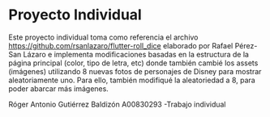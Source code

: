 # Proyecto Individual

Este proyecto individual toma como referencia el archivo https://github.com/rsanlazaro/flutter-roll_dice elaborado por Rafael Pérez-San Lázaro e implementa modificaciones basadas en la estructura de la página principal (color, tipo de letra, etc) donde también cambié los assets (imágenes) utilizando 8 nuevas fotos de personajes de Disney para mostrar aleatoriamente uno. Para ello, también modifiqué la aleatoriedad a 8, para poder abarcar más imágenes.

Róger Antonio Gutiérrez Baldizón A00830293 -Trabajo individual

 
 
